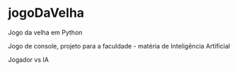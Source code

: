 # jogoDaVelha
Jogo da velha em Python 

Jogo de console, projeto para a faculdade - matéria de Inteligência Artificial

Jogador vs IA

